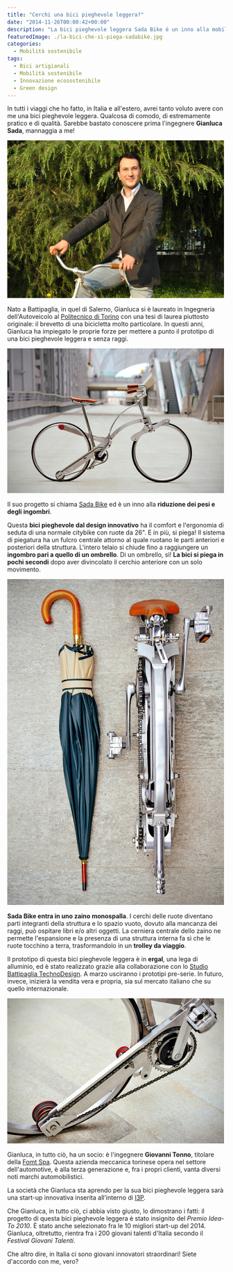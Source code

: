 ```yaml
---
title: "Cerchi una bici pieghevole leggera?"
date: "2014-11-26T00:00:42+00:00"
description: "La bici pieghevole leggera Sada Bike è un inno alla mobilità sostenibile e intelligente, così come alla riduzione del peso e degli ingombri."
featuredImage: ./la-bici-che-si-piega-sadabike.jpg
categories:
  - Mobilità sostenibile
tags:
  - Bici artigianali
  - Mobilità sostenibile
  - Innovazione ecosostenibile
  - Green design
---
```


In tutti i viaggi che ho fatto, in Italia e all'estero, avrei tanto voluto avere con me una bici pieghevole leggera. Qualcosa di comodo, di estremamente pratico e di qualità.
Sarebbe bastato conoscere prima l'ingegnere **Gianluca Sada**, mannaggia a me!

![Gianluca Sada](./sada.jpg)

Nato a Battipaglia, in quel di Salerno, Gianluca si è laureato in Ingegneria dell'Autoveicolo al [Politecnico di Torino](http://www.polito.it) con una tesi di laurea piuttosto originale: il brevetto di una bicicletta molto particolare.
In questi anni, Gianluca ha impiegato le proprie forze per mettere a punto il prototipo di una bici pieghevole leggera e senza raggi.

![Sadabike (Ph. R.Bucchino - Studio Frozenlight)](./sadabike.jpg)

Il suo progetto si chiama [Sada Bike](http://www.sadabike.it/en) ed è un inno alla **riduzione dei pesi e degli ingombri**.

Questa **bici pieghevole dal design innovativo** ha il comfort e l'ergonomia di seduta di una normale citybike con ruote da 26". E in più, si piega!
Il sistema di piegatura ha un fulcro centrale attorno al quale ruotano le parti anteriori e posteriori della struttura. L'intero telaio si chiude fino a raggiungere un **ingombro pari a quello di un ombrello**. Di un ombrello, sì!
**La bici si piega in pochi secondi** dopo aver divincolato il cerchio anteriore con un solo movimento.

![Minimo ingombro (Ph. R.Bucchino - Studio Frozenlight)](./ombrello.jpg)

**Sada Bike entra in uno zaino monospalla**. I cerchi delle ruote diventano parti integranti della struttura e lo spazio vuoto, dovuto alla mancanza dei raggi, può ospitare libri e/o altri oggetti.
La cerniera centrale dello zaino ne permette l'espansione e la presenza di una struttura interna fa sì che le ruote tocchino a terra, trasformandolo in un **trolley da viaggio**.

Il prototipo di questa bici pieghevole leggera è in **ergal**, una lega di alluminio, ed è stato realizzato grazie alla collaborazione con lo [Studio Battipaglia TechnoDesign](http://www.technodesign.it).
A marzo usciranno i prototipi pre-serie. In futuro, invece, inizierà la vendita vera e propria, sia sul mercato italiano che su quello internazionale.

![Ph. R.Bucchino (Studio Frozenlight)](./stanga.jpg)

Gianluca, in tutto ciò, ha un socio: è l'ingegnere **Giovanni Tonno**, titolare della [Fomt Spa](http://www.fomt.it).
Questa azienda meccanica torinese opera nel settore dell'automotive, è alla terza generazione e, fra i propri clienti, vanta diversi noti marchi automobilistici.

La società che Gianluca sta aprendo per la sua bici pieghevole leggera sarà una start-up innovativa inserita all'interno di [I3P](http://www.i3p.it).

Che Gianluca, in tutto ciò, ci abbia visto giusto, lo dimostrano i fatti: il progetto di questa bici pieghevole leggera è stato insignito del _Premio Idea-To 2010_. È stato anche selezionato fra le 10 migliori start-up del 2014.
Gianluca, oltretutto, rientra fra i 200 giovani talenti d'Italia secondo il _Festival Giovani Talenti_.

Che altro dire, in Italia ci sono giovani innovatori straordinari! Siete d'accordo con me, vero?
